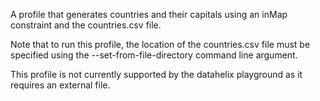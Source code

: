 A profile that generates countries and their capitals using an inMap constraint and the countries.csv file.

Note that to run this profile, the location of the countries.csv file must be specified using the --set-from-file-directory command line argument.

This profile is not currently supported by the datahelix playground as it requires an external file.
